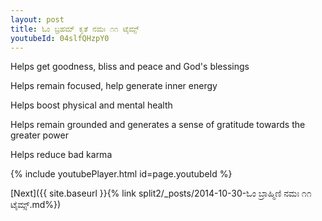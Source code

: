 ```yaml
---
layout: post
title: ಓಂ ಬ್ರಹಮ್ ಕೃತೆ ನಮಃ ೧೧ ಟೈಮ್ಸ್
youtubeId: 04slfQHzpY0
---
```

 
 
Helps get goodness, bliss and peace and God's blessings
 
Helps remain focused, help generate inner energy 
 
Helps boost physical and mental health 
 
Helps remain grounded and generates a sense of gratitude towards the greater power 
 
Helps reduce bad karma
 
 
 
 


{% include youtubePlayer.html id=page.youtubeId %}
 
[Next]({{ site.baseurl }}{% link  split2/_posts/2014-10-30-ಓಂ ಬ್ರಾಹ್ಮಿಣಿ ನಮಃ ೧೧ ಟೈಮ್ಸ್.md%})
 
